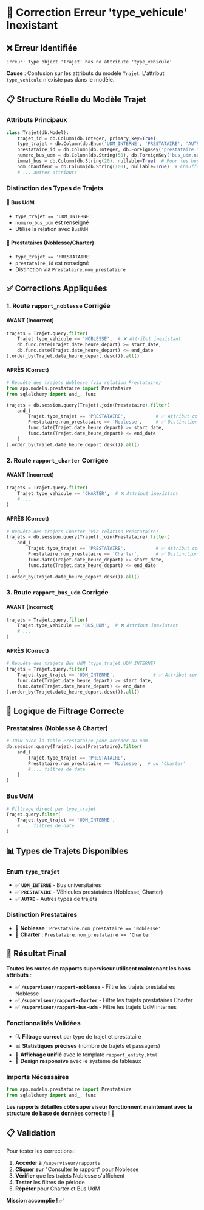 # 🔧 Correction Erreur 'type_vehicule' Inexistant

## ❌ **Erreur Identifiée**

```
Erreur: type object 'Trajet' has no attribute 'type_vehicule'
```

**Cause** : Confusion sur les attributs du modèle `Trajet`. L'attribut `type_vehicule` n'existe pas dans le modèle.

## 📋 **Structure Réelle du Modèle Trajet**

### **Attributs Principaux**
```python
class Trajet(db.Model):
    trajet_id = db.Column(db.Integer, primary_key=True)
    type_trajet = db.Column(db.Enum('UDM_INTERNE', 'PRESTATAIRE', 'AUTRE'), nullable=False)
    prestataire_id = db.Column(db.Integer, db.ForeignKey('prestataire.id'), nullable=True)
    numero_bus_udm = db.Column(db.String(50), db.ForeignKey('bus_udm.numero'), nullable=True)
    immat_bus = db.Column(db.String(20), nullable=True)  # Pour les bus prestataires
    nom_chauffeur = db.Column(db.String(100), nullable=True)  # Chauffeur prestataire
    # ... autres attributs
```

### **Distinction des Types de Trajets**

#### **🏫 Bus UdM**
- `type_trajet == 'UDM_INTERNE'`
- `numero_bus_udm` est renseigné
- Utilise la relation avec `BusUdM`

#### **🚌 Prestataires (Noblesse/Charter)**
- `type_trajet == 'PRESTATAIRE'`
- `prestataire_id` est renseigné
- Distinction via `Prestataire.nom_prestataire`

## ✅ **Corrections Appliquées**

### **1. Route `rapport_noblesse` Corrigée**

#### **AVANT (Incorrect)**
```python
trajets = Trajet.query.filter(
    Trajet.type_vehicule == 'NOBLESSE',  # ❌ Attribut inexistant
    db.func.date(Trajet.date_heure_depart) >= start_date,
    db.func.date(Trajet.date_heure_depart) <= end_date
).order_by(Trajet.date_heure_depart.desc()).all()
```

#### **APRÈS (Correct)**
```python
# Requête des trajets Noblesse (via relation Prestataire)
from app.models.prestataire import Prestataire
from sqlalchemy import and_, func

trajets = db.session.query(Trajet).join(Prestataire).filter(
    and_(
        Trajet.type_trajet == 'PRESTATAIRE',           # ✅ Attribut correct
        Prestataire.nom_prestataire == 'Noblesse',     # ✅ Distinction par nom
        func.date(Trajet.date_heure_depart) >= start_date,
        func.date(Trajet.date_heure_depart) <= end_date
    )
).order_by(Trajet.date_heure_depart.desc()).all()
```

### **2. Route `rapport_charter` Corrigée**

#### **AVANT (Incorrect)**
```python
trajets = Trajet.query.filter(
    Trajet.type_vehicule == 'CHARTER',  # ❌ Attribut inexistant
    # ...
)
```

#### **APRÈS (Correct)**
```python
# Requête des trajets Charter (via relation Prestataire)
trajets = db.session.query(Trajet).join(Prestataire).filter(
    and_(
        Trajet.type_trajet == 'PRESTATAIRE',           # ✅ Attribut correct
        Prestataire.nom_prestataire == 'Charter',      # ✅ Distinction par nom
        func.date(Trajet.date_heure_depart) >= start_date,
        func.date(Trajet.date_heure_depart) <= end_date
    )
).order_by(Trajet.date_heure_depart.desc()).all()
```

### **3. Route `rapport_bus_udm` Corrigée**

#### **AVANT (Incorrect)**
```python
trajets = Trajet.query.filter(
    Trajet.type_vehicule == 'BUS_UDM',  # ❌ Attribut inexistant
    # ...
)
```

#### **APRÈS (Correct)**
```python
# Requête des trajets Bus UdM (type_trajet UDM_INTERNE)
trajets = Trajet.query.filter(
    Trajet.type_trajet == 'UDM_INTERNE',              # ✅ Attribut correct
    func.date(Trajet.date_heure_depart) >= start_date,
    func.date(Trajet.date_heure_depart) <= end_date
).order_by(Trajet.date_heure_depart.desc()).all()
```

## 🎯 **Logique de Filtrage Correcte**

### **Prestataires (Noblesse & Charter)**
```python
# JOIN avec la table Prestataire pour accéder au nom
db.session.query(Trajet).join(Prestataire).filter(
    and_(
        Trajet.type_trajet == 'PRESTATAIRE',
        Prestataire.nom_prestataire == 'Noblesse',  # ou 'Charter'
        # ... filtres de date
    )
)
```

### **Bus UdM**
```python
# Filtrage direct par type_trajet
Trajet.query.filter(
    Trajet.type_trajet == 'UDM_INTERNE',
    # ... filtres de date
)
```

## 📊 **Types de Trajets Disponibles**

### **Enum `type_trajet`**
- ✅ **`UDM_INTERNE`** - Bus universitaires
- ✅ **`PRESTATAIRE`** - Véhicules prestataires (Noblesse, Charter)
- ✅ **`AUTRE`** - Autres types de trajets

### **Distinction Prestataires**
- 🚌 **Noblesse** : `Prestataire.nom_prestataire == 'Noblesse'`
- 🚌 **Charter** : `Prestataire.nom_prestataire == 'Charter'`

## 🚀 **Résultat Final**

**Toutes les routes de rapports superviseur utilisent maintenant les bons attributs** :

- ✅ **`/superviseur/rapport-noblesse`** - Filtre les trajets prestataires Noblesse
- ✅ **`/superviseur/rapport-charter`** - Filtre les trajets prestataires Charter
- ✅ **`/superviseur/rapport-bus-udm`** - Filtre les trajets UdM internes

### **Fonctionnalités Validées**
- 🔍 **Filtrage correct** par type de trajet et prestataire
- 📊 **Statistiques précises** (nombre de trajets et passagers)
- 🎨 **Affichage unifié** avec le template `rapport_entity.html`
- 📱 **Design responsive** avec le système de tableaux

### **Imports Nécessaires**
```python
from app.models.prestataire import Prestataire
from sqlalchemy import and_, func
```

**Les rapports détaillés côté superviseur fonctionnent maintenant avec la structure de base de données correcte !** 🎉

## 📋 **Validation**

Pour tester les corrections :

1. **Accéder à** `/superviseur/rapports`
2. **Cliquer sur** "Consulter le rapport" pour Noblesse
3. **Vérifier** que les trajets Noblesse s'affichent
4. **Tester** les filtres de période
5. **Répéter** pour Charter et Bus UdM

**Mission accomplie !** ✅
